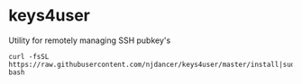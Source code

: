 # keys4user
Utility for remotely managing SSH pubkey's

```shell
curl -fsSL https://raw.githubusercontent.com/njdancer/keys4user/master/install|sudo bash
```
